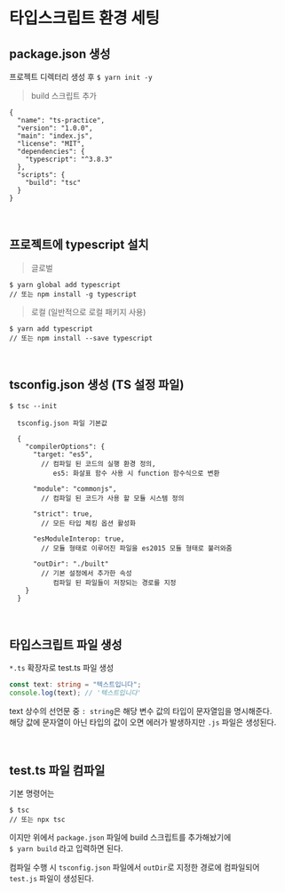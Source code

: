 # 타입스크립트 환경 세팅

## package.json 생성

프로젝트 디렉터리 생성 후 `$ yarn init -y`

> build 스크립트 추가

```
{
  "name": "ts-practice",
  "version": "1.0.0",
  "main": "index.js",
  "license": "MIT",
  "dependencies": {
    "typescript": "^3.8.3"
  },
  "scripts": {
    "build": "tsc"
  }
}
```

<br />

## 프로젝트에 typescript 설치

> 글로벌

    $ yarn global add typescript
    // 또는 npm install -g typescript

> 로컬 (일반적으로 로컬 패키지 사용)

    $ yarn add typescript
    // 또는 npm install --save typescript

<br />

## tsconfig.json 생성 (TS 설정 파일)

`$ tsc --init`

      tsconfig.json 파일 기본값

      {
        "compilerOptions": {
          "target: "es5",
            // 컴파일 된 코드의 실행 환경 정의,
               es5: 화살표 함수 사용 시 function 함수식으로 변환

          "module": "commonjs",
            // 컴파일 된 코드가 사용 할 모듈 시스템 정의

          "strict": true,
            // 모든 타입 체킹 옵션 활성화

          "esModuleInterop: true,
            // 모듈 형태로 이루어진 파일을 es2015 모듈 형태로 불러와줌

          "outDir": "./built"
            // 기본 설정에서 추가한 속성
               컴파일 된 파일들이 저장되는 경로를 지정
        }
      }

<br />

## 타입스크립트 파일 생성

`*.ts` 확장자로 test.ts 파일 생성

```ts
const text: string = "텍스트입니다";
console.log(text); // '텍스트입니다'
```

text 상수의 선언문 중 `: string`은 해당 변수 값의 타입이 문자열임을 명시해준다.  
해당 값에 문자열이 아닌 타입의 값이 오면 에러가 발생하지만 `.js` 파일은 생성된다.

<br />

## test.ts 파일 컴파일

기본 명령어는

```
$ tsc
// 또는 npx tsc
```

이지만 위에서 `package.json` 파일에 build 스크립트를 추가해놨기에  
`$ yarn build` 라고 입력하면 된다.

컴파일 수행 시 `tsconfig.json` 파일에서 `outDir`로 지정한 경로에 컴파일되어  
`test.js` 파일이 생성된다.
